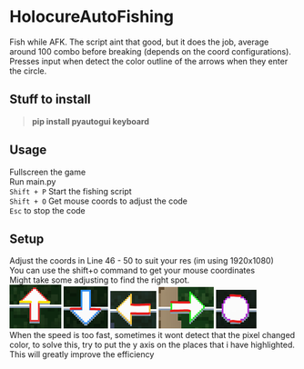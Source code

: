 # HolocureAutoFishing
Fish while AFK. The script aint that good, but it does the job, average around 100 combo before breaking (depends on the coord configurations).  
Presses input when detect the color outline of the arrows when they enter the circle.

## **Stuff to install**
> **pip install pyautogui keyboard**

## **Usage**
Fullscreen the game  
Run main.py  
`Shift + P` Start the fishing script  
`Shift + O` Get mouse coords to adjust the code  
`Esc` to stop the code

## **Setup**
Adjust the coords in Line 46 - 50 to suit your res (im using 1920x1080)  
You can use the shift+o command to get your mouse coordinates  
Might take some adjusting to find the right spot.  
![alt text](./images/up.png?raw=true)
![alt text](./images/down.png?raw=true)
![alt text](./images/left.png?raw=true)
![alt text](./images/right.png?raw=true)
![alt text](./images/space.png?raw=true)  
When the speed is too fast, sometimes it wont detect that the pixel changed color, to solve this, try to put the y axis on the places that i have highlighted. This will greatly improve the efficiency
